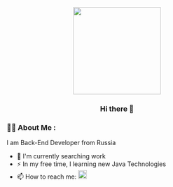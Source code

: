 <div id="header" align="center">
  <img src="https://media.giphy.com/media/v1.Y2lkPTc5MGI3NjExc3AxdHN2cDM1ZG1jbmN2OHFxOTZiaHlrb2I3cGRweWRhc3U4MWZhaCZlcD12MV9pbnRlcm5hbF9naWZfYnlfaWQmY3Q9Zw/wwg1suUiTbCY8H8vIA/giphy-downsized-large.gif" width="200px">

### Hi there 👋
</div>

### :woman_technologist: About Me :
I am Back-End Developer from Russia
- 🔭 I'm currently searching work
- ⚡ In my free time, I learning new Java Technologies 
- 📫 How to reach me: <a href="t.me/hddn22"><img src="https://img.icons8.com/?size=512&id=ymzccwMmNkRx&format=png" width="20px"></a>
<!--
**hddn22/hddn22** is a ✨ _special_ ✨ repository because its `README.md` (this file) appears on your GitHub profile.

Here are some ideas to get you started:

- 🔭 I’m currently working on ...
- 🌱 I’m currently learning ...
- 👯 I’m looking to collaborate on ...
- 🤔 I’m looking for help with ...
- 💬 Ask me about ...
- 📫 How to reach me: ...
- 😄 Pronouns: ...
- ⚡ Fun fact: ...
-->
